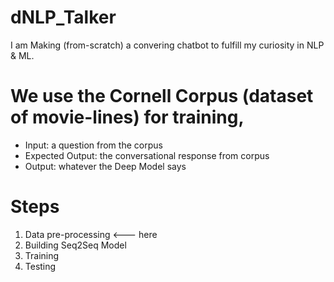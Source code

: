 # dNLP_Talker

I am Making (from-scratch) a convering chatbot to fulfill my curiosity in NLP & ML.

# We use the Cornell Corpus (dataset of movie-lines) for training,
- Input: a question from the corpus
- Expected Output: the conversational response from corpus
- Output: whatever the Deep Model says

# Steps
1. Data pre-processing     <--- here
2. Building Seq2Seq Model
3. Training
4. Testing 
